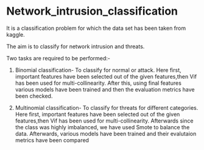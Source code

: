# Network_intrusion_classification
It is a classification problem for which the data set has been taken from kaggle.

The aim is to classify for network intrusion and threats.

Two tasks are required to be performed:-

1. Binomial classification- To classify for normal or attack. Here first, important features have been selected out of the given features,then Vif has been used for multi-collinearity. After this, using final features various models have been trained and then the evaluation metrics have been checked.

2. Multinomial classification- To classify for threats for different categories. Here first, important features have been selected out of the given features,then Vif has been used for multi-collinearity. Afterwards since the class was highly imbalanced, we have used Smote to balance the data. Afterwards, various models have been trained and their evalutaion metrics have been compared
